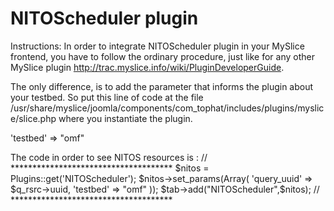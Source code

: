 NITOScheduler plugin
====================

Instructions:
In order to integrate NITOScheduler plugin in your MySlice frontend, you have to follow the ordinary procedure, just like for any other MySlice plugin http://trac.myslice.info/wiki/PluginDeveloperGuide.

The only difference, is to add the parameter that informs the plugin about your testbed.
So put this line of code at the file /usr/share/myslice/joomla/components/com_tophat/includes/plugins/myslice/slice.php where you instantiate the plugin.

'testbed' => "omf"

The code in order to see NITOS resources is :
// *************************************
$nitos = Plugins::get('NITOScheduler');
$nitos->set_params(Array(
	'query_uuid' => $q_rsrc->uuid,
	'testbed' => "omf"
));
$tab->add("NITOScheduler",$nitos);
// *************************************
